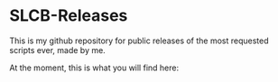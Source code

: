 # SLCB-Releases
 This is my github repository for public releases of the most requested scripts ever,  made by me.
 
At the moment, this is what you will find here:


